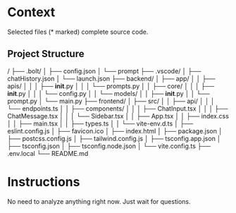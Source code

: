 # Context

Selected files (* marked) complete source code.

## Project Structure

/
├── .bolt/
│   ├── config.json
│   └── prompt
├── .vscode/
│   ├── chatHistory.json
│   └── launch.json
├── backend/
│   ├── app/
│   │   ├── apis/
│   │   │   ├── __init__.py
│   │   │   └── prompts.py
│   │   ├── core/
│   │   │   ├── __init__.py
│   │   │   └── config.py
│   │   └── models/
│   │       ├── __init__.py
│   │       └── prompt.py
│   └── main.py
├── frontend/
│   ├── src/
│   │   ├── api/
│   │   │   └── endpoints.ts
│   │   ├── components/
│   │   │   ├── ChatInput.tsx
│   │   │   ├── ChatMessage.tsx
│   │   │   └── Sidebar.tsx
│   │   ├── App.tsx
│   │   ├── index.css
│   │   ├── main.tsx
│   │   ├── types.ts
│   │   └── vite-env.d.ts
│   ├── eslint.config.js
│   ├── favicon.ico
│   ├── index.html
│   ├── package.json
│   ├── postcss.config.js
│   ├── tailwind.config.js
│   ├── tsconfig.app.json
│   ├── tsconfig.json
│   ├── tsconfig.node.json
│   └── vite.config.ts
├── .env.local
└── README.md

# Instructions

No need to analyze anything right now. 
Just wait for questions.